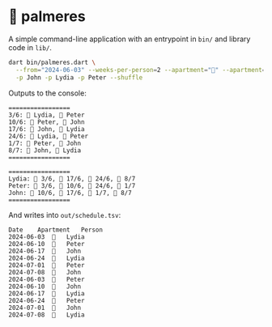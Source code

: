 # 🌴 palmeres

A simple command-line application with an entrypoint in `bin/` and library code
in `lib/`.

```sh
dart bin/palmeres.dart \
  --from="2024-06-03" --weeks-per-person=2 --apartment="🌴" --apartment="🏡" \
  -p John -p Lydia -p Peter --shuffle
```

Outputs to the console:

```
=================
3/6: 🌴 Lydia, 🏡 Peter
10/6: 🌴 Peter, 🏡 John
17/6: 🌴 John, 🏡 Lydia
24/6: 🌴 Lydia, 🏡 Peter
1/7: 🌴 Peter, 🏡 John
8/7: 🌴 John, 🏡 Lydia
=================

=================
Lydia: 🌴 3/6, 🏡 17/6, 🌴 24/6, 🏡 8/7
Peter: 🏡 3/6, 🌴 10/6, 🏡 24/6, 🌴 1/7
John: 🏡 10/6, 🌴 17/6, 🏡 1/7, 🌴 8/7
=================
```

And writes into `out/schedule.tsv`:

```tsv
Date	Apartment	Person
2024-06-03	🌴	Lydia
2024-06-10	🌴	Peter
2024-06-17	🌴	John
2024-06-24	🌴	Lydia
2024-07-01	🌴	Peter
2024-07-08	🌴	John
2024-06-03	🏡	Peter
2024-06-10	🏡	John
2024-06-17	🏡	Lydia
2024-06-24	🏡	Peter
2024-07-01	🏡	John
2024-07-08	🏡	Lydia
```
